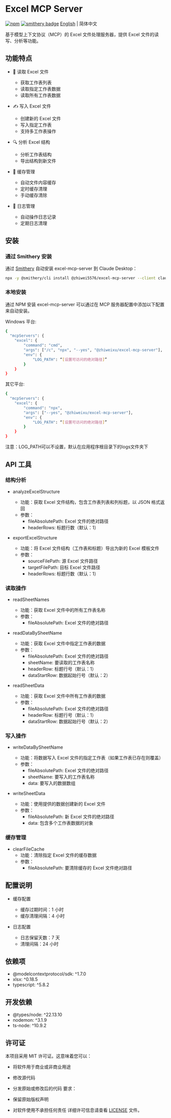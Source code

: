 # Excel MCP Server

[![npm](https://img.shields.io/npm/v/@zhiweixu/excel-mcp-server)](https://www.npmjs.com/package/@zhiweixu/excel-mcp-server)
[![smithery badge](https://smithery.ai/badge/@zhiwei5576/excel-mcp-server)](https://smithery.ai/server/@zhiwei5576/excel-mcp-server)
[English](./README.md) | 简体中文

基于模型上下文协议（MCP）的 Excel 文件处理服务器，提供 Excel 文件的读写、分析等功能。

## 功能特点

- 📖 读取 Excel 文件

  - 获取工作表列表
  - 读取指定工作表数据
  - 读取所有工作表数据

- ✍️ 写入 Excel 文件

  - 创建新的 Excel 文件
  - 写入指定工作表
  - 支持多工作表操作

- 🔍 分析 Excel 结构

  - 分析工作表结构
  - 导出结构到新文件

- 💾 缓存管理

  - 自动文件内容缓存
  - 定时缓存清理
  - 手动缓存清除

- 📝 日志管理
  - 自动操作日志记录
  - 定期日志清理

## 安装

### 通过 Smithery 安装

通过 [Smithery](https://smithery.ai/server/@zhiwei5576/excel-mcp-server) 自动安装 excel-mcp-server 到 Claude Desktop：

```bash
npx -y @smithery/cli install @zhiwei5576/excel-mcp-server --client claude
```
### 本地安装
通过 NPM 安装
excel-mcp-server 可以通过在 MCP 服务器配置中添加以下配置来自动安装。

Windows 平台:

```bash
{
  "mcpServers": {
    "excel": {
        "command": "cmd",
        "args": ["/c", "npx", "--yes", "@zhiweixu/excel-mcp-server"],
        "env": {
            "LOG_PATH": “[设置可访问的绝对路径]”
        }
    }
}
```

其它平台:

```bash
{
  "mcpServers": {
    "excel": {
        "command": "npx",
        "args": ["--yes", "@zhiweixu/excel-mcp-server"],
        "env": {
            "LOG_PATH": “[设置可访问的绝对路径]”
        }
    }
}
```
注意：LOG_PATH可以不设置，默认在应用程序根目录下的logs文件夹下

## API 工具

### 结构分析

- analyzeExcelStructure

  - 功能：获取 Excel 文件结构，包含工作表列表和列标题，以 JSON 格式返回
  - 参数：
    - fileAbsolutePath: Excel 文件的绝对路径
    - headerRows: 标题行数（默认：1）

- exportExcelStructure

  - 功能：将 Excel 文件结构（工作表和标题）导出为新的 Excel 模板文件
  - 参数：
    - sourceFilePath: 源 Excel 文件路径
    - targetFilePath: 目标 Excel 文件路径
    - headerRows: 标题行数（默认：1）

### 读取操作

- readSheetNames

  - 功能：获取 Excel 文件中的所有工作表名称
  - 参数：
    - fileAbsolutePath: Excel 文件的绝对路径

- readDataBySheetName

  - 功能：获取 Excel 文件中指定工作表的数据
  - 参数：
    - fileAbsolutePath: Excel 文件的绝对路径
    - sheetName: 要读取的工作表名称
    - headerRow: 标题行号（默认：1）
    - dataStartRow: 数据起始行号（默认：2）

- readSheetData

  - 功能：获取 Excel 文件中所有工作表的数据
  - 参数：
    - fileAbsolutePath: Excel 文件的绝对路径
    - headerRow: 标题行号（默认：1）
    - dataStartRow: 数据起始行号（默认：2）

### 写入操作

- writeDataBySheetName

  - 功能：将数据写入 Excel 文件的指定工作表（如果工作表已存在则覆盖）
  - 参数：
    - fileAbsolutePath: Excel 文件的绝对路径
    - sheetName: 要写入的工作表名称
    - data: 要写入的数据数组

- writeSheetData

  - 功能：使用提供的数据创建新的 Excel 文件
  - 参数：
    - fileAbsolutePath: 新 Excel 文件的绝对路径
    - data: 包含多个工作表数据的对象

### 缓存管理

- clearFileCache
  - 功能：清除指定 Excel 文件的缓存数据
  - 参数：
    - fileAbsolutePath: 要清除缓存的 Excel 文件绝对路径

## 配置说明

- 缓存配置

  - 缓存过期时间：1 小时
  - 缓存清理间隔：4 小时

- 日志配置

  - 日志保留天数：7 天
  - 清理间隔：24 小时

## 依赖项

- @modelcontextprotocol/sdk: ^1.7.0
- xlsx: ^0.18.5
- typescript: ^5.8.2

## 开发依赖

- @types/node: ^22.13.10
- nodemon: ^3.1.9
- ts-node: ^10.9.2

## 许可证

本项目采用 MIT 许可证。这意味着您可以：

- 将软件用于商业或非商业用途
- 修改源代码
- 分发原始或修改后的代码
  要求：

- 保留原始版权声明
- 对软件使用不承担任何责任
  详细许可信息请查看 [LICENSE](./LICENSE) 文件。
